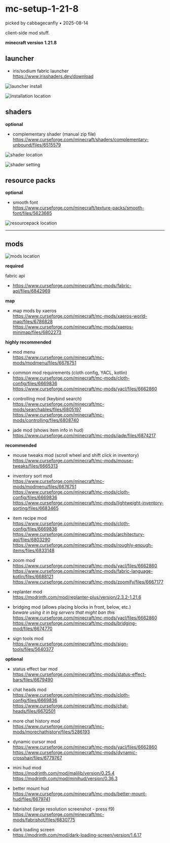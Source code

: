 # mc-setup-1-21-8

picked by cabbagecanfly • 2025-08-14

client-side mod stuff.

**minecraft version 1.21.8**

## launcher

- iris/sodium fabric launcher  
https://www.irisshaders.dev/download  

![launcher install](images/1-launcher.png)

![installation location](images/2-installation.png)

## shaders

**optional**

- complementary shader (manual zip file)  
https://www.curseforge.com/minecraft/shaders/complementary-unbound/files/6515579  

![shader location](images/3-shaders.png)

![shader setting](images/6-shaders-setting.png)

## resource packs

**optional**

- smooth font  
https://www.curseforge.com/minecraft/texture-packs/smooth-font/files/5623665  

![resourcepack location](images/4-resourcepack.png)

---

## mods

![mods location](images/5-mods.png)

**required**

fabric api
- https://www.curseforge.com/minecraft/mc-mods/fabric-api/files/6842969    

**map**

- map mods by xaeros  
https://www.curseforge.com/minecraft/mc-mods/xaeros-world-map/files/6786828  
https://www.curseforge.com/minecraft/mc-mods/xaeros-minimap/files/6802273  

**highly recommended**

- mod menu  
https://www.curseforge.com/minecraft/mc-mods/modmenu/files/6676751  

- common mod requirements (cloth config, YACL, kotlin)  
https://www.curseforge.com/minecraft/mc-mods/cloth-config/files/6669836  
https://www.curseforge.com/minecraft/mc-mods/yacl/files/6662860  

- controlling mod (keybind search)  
https://www.curseforge.com/minecraft/mc-mods/searchables/files/6805197  
https://www.curseforge.com/minecraft/mc-mods/controlling/files/6808740  

- jade mod (shows item info in hud)  
https://www.curseforge.com/minecraft/mc-mods/jade/files/6874217  


**recommended**

- mouse tweaks mod (scroll wheel and shift click in inventory)  
https://www.curseforge.com/minecraft/mc-mods/mouse-tweaks/files/6665313  

- inventory sort mod  
https://www.curseforge.com/minecraft/mc-mods/modmenu/files/6676751  
https://www.curseforge.com/minecraft/mc-mods/cloth-config/files/6669836  
https://www.curseforge.com/minecraft/mc-mods/lightweight-inventory-sorting/files/6683465  

- item recipe mod  
https://www.curseforge.com/minecraft/mc-mods/cloth-config/files/6669836  
https://www.curseforge.com/minecraft/mc-mods/architectury-api/files/6803290  
https://www.curseforge.com/minecraft/mc-mods/roughly-enough-items/files/6833148  

- zoom mod  
https://www.curseforge.com/minecraft/mc-mods/yacl/files/6662860  
https://www.curseforge.com/minecraft/mc-mods/fabric-language-kotlin/files/6688121  
https://www.curseforge.com/minecraft/mc-mods/zoomify/files/6667177  

- replanter mod  
https://modrinth.com/mod/replanter-plus/version/2.3.2-1.21.6  

- bridging mod (allows placing blocks in front, below, etc.)  
*beware using it in big servers that might ban this*  
https://www.curseforge.com/minecraft/mc-mods/yacl/files/6662860  
https://www.curseforge.com/minecraft/mc-mods/bridging-mod/files/6674770  

- sign tools mod  
https://www.curseforge.com/minecraft/mc-mods/sign-tools/files/5640377  

**optional**

- status effect bar mod  
https://www.curseforge.com/minecraft/mc-mods/status-effect-bars/files/6679490  

- chat heads mod  
https://www.curseforge.com/minecraft/mc-mods/cloth-config/files/6669836  
https://www.curseforge.com/minecraft/mc-mods/chat-heads/files/6670501  

- more chat history mod  
https://www.curseforge.com/minecraft/mc-mods/morechathistory/files/5286193  

- dynamic cursor mod  
https://www.curseforge.com/minecraft/mc-mods/yacl/files/6662860  
https://www.curseforge.com/minecraft/mc-mods/dynamic-crosshair/files/6779767  

- mini hud mod  
https://modrinth.com/mod/malilib/version/0.25.4  
https://modrinth.com/mod/minihud/version/0.36.3  

- better mount hud  
https://www.curseforge.com/minecraft/mc-mods/better-mount-hud/files/6679741  

- fabrishot (large resolution screenshot - press f9)  
https://www.curseforge.com/minecraft/mc-mods/fabrishot/files/6830775  

- dark loading screen  
https://modrinth.com/mod/dark-loading-screen/version/1.6.17  
